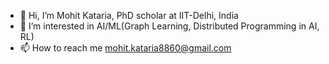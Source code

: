 - 👋 Hi, I’m Mohit Kataria, PhD scholar at IIT-Delhi, India
- 👀 I’m interested in AI/ML(Graph Learning, Distributed Programming in AI, RL)
- 📫 How to reach me mohit.kataria8860@gmail.com

<!---
katariaMohit/katariaMohit is a ✨ special ✨ repository because its `README.md` (this file) appears on your GitHub profile.
You can click the Preview link to take a look at your changes.
--->
